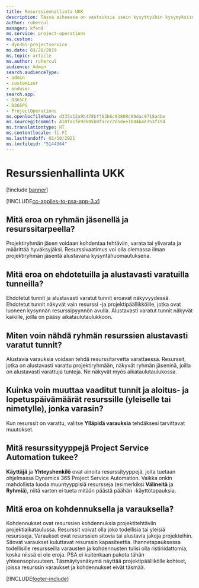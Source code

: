 ```yaml
---
title: Resurssienhallinta UKK
description: Tässä aiheessa on vastauksia usein kysyttyihin kysymyksiin resurssienhallinnasta.
author: ruhercul
manager: kfend
ms.service: project-operations
ms.custom:
- dyn365-projectservice
ms.date: 03/28/2019
ms.topic: article
ms.author: ruhercul
audience: Admin
search.audienceType:
- admin
- customizer
- enduser
search.app:
- D365CE
- D365PS
- ProjectOperations
ms.openlocfilehash: d335a12a9b478bff63b6c93809c89dac9718a4be
ms.sourcegitcommit: 418fa1fe9d605b8faccc2d5dee1b04b4e753f194
ms.translationtype: HT
ms.contentlocale: fi-FI
ms.lasthandoff: 02/10/2021
ms.locfileid: "5144364"
---
```

# <a name="resource-management-faq"></a>Resurssienhallinta UKK

[!include [banner](../includes/psa-now-project-operations.md)]

[!INCLUDE[cc-applies-to-psa-app-3.x](../includes/cc-applies-to-psa-app-3x.md)]

## <a name="what-is-the-difference-between-a-team-member-and-a-resource-requirement"></a>Mitä eroa on ryhmän jäsenellä ja resurssitarpeella?

Projektiryhmän jäsen voidaan kohdentaa tehtäviin, varata tai ylivarata ja määrittää hyväksyjäksi. Resurssivaatimus voi olla olemassa ilman projektiryhmän jäsentä alustavana kysyntähuomautuksena. 

## <a name="what-is-the-difference-between-proposed-and-soft-booked-hours"></a>Mitä eroa on ehdotetuilla ja alustavasti varatuilla tunneilla?

Ehdotetut tunnit ja alustavasti varatut tunnit eroavat näkyvyydessä. Ehdotetut tunnit näkyvät vain resurssi -ja projektipäällikköille, jotka ovat luoneen kysynnän resurssipyynnön avulla. Alustavasti varatut tunnit näkyvät kaikille, joilla on pääsy aikataulutaulukkoon.

## <a name="how-can-i-see-the-soft-booked-hours-for-resources-on-a-team"></a>Miten voin nähdä ryhmän resurssien alustavasti varatut tunnit?

Alustavia varauksia voidaan tehdä resurssitarvetta varattaessa. Resurssit, jotka on alustavasti varattu projektiryhmään, näkyvät ryhmän jäseninä, joilla on alustavasti varattuja tunteja. Ne näkyvät myös aikataulutaulukossa.

## <a name="how-do-i-change-the-required-hours-and-the-start-and-end-dates-for-a-resource-generic-or-named-that-i-booked"></a>Kuinka voin muuttaa vaaditut tunnit ja aloitus- ja lopetuspäivämäärät resurssille (yleiselle tai nimetylle), jonka varasin?

Kun resurssit on varattu, valitse **Ylläpidä varauksia** tehdäksesi tarvittavat muutokset.

## <a name="what-resources-types-does-project-service-automation-support"></a>Mitä resurssityyppejä Project Service Automation tukee?

**Käyttäjä** ja **Yhteyshenkilö** ovat ainoita resurssityyppejä, joita tuetaan ohjelmassa Dynamics 365 Project Service Automation. Vaikka onkin mahdollista luoda muuntyyppisiä resursseja (esimerkiksi **Välineitä** ja **Ryhmiä**), niitä varten ei tueta mitään päästä päähän -käyttötapauksia.

## <a name="what-is-the-difference-between-an-assignment-and-a-booking"></a>Mitä eroa on kohdennuksella ja varauksella?

Kohdennukset ovat resurssien kohdennuksia projektitehtäviin projektiaikataulussa. Resurssit voivat olla joko todellisia tai yleisiä resursseja. Varaukset ovat resurssien sitovia tai alustavia jakoja projekteihin. Sitovat varaukset kuluttavat resurssin kapasiteettia. Ihannetapauksessa todellisille resursseilla varausten ja kohdennusten tulisi olla ristiriidattomia, koska niissä ei ole eroja. PSA ei kuitenkaan pakota tähän yhteensopivuuteen. Täsmäytysnäkymä näyttää projektipäällikölle kohteet, joissa resurssin varaukset ja kohdennukset eivät täsmää.


[!INCLUDE[footer-include](../includes/footer-banner.md)]